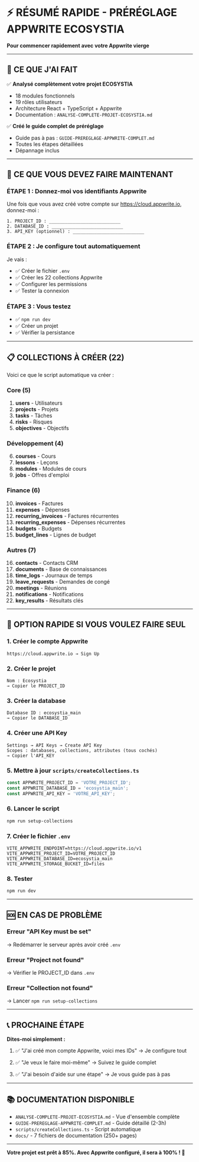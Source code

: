 # ⚡ RÉSUMÉ RAPIDE - PRÉRÉGLAGE APPWRITE ECOSYSTIA

**Pour commencer rapidement avec votre Appwrite vierge**

---

## 🎯 CE QUE J'AI FAIT

✅ **Analysé complètement votre projet ECOSYSTIA**
- 18 modules fonctionnels
- 19 rôles utilisateurs
- Architecture React + TypeScript + Appwrite
- Documentation : `ANALYSE-COMPLETE-PROJET-ECOSYSTIA.md`

✅ **Créé le guide complet de préréglage**
- Guide pas à pas : `GUIDE-PREREGLAGE-APPWRITE-COMPLET.md`
- Toutes les étapes détaillées
- Dépannage inclus

---

## 🚀 CE QUE VOUS DEVEZ FAIRE MAINTENANT

### ÉTAPE 1 : Donnez-moi vos identifiants Appwrite

Une fois que vous avez créé votre compte sur https://cloud.appwrite.io, donnez-moi :

```
1. PROJECT_ID : ___________________________
2. DATABASE_ID : ___________________________
3. API_KEY (optionnel) : ___________________________
```

### ÉTAPE 2 : Je configure tout automatiquement

Je vais :
- ✅ Créer le fichier `.env`
- ✅ Créer les 22 collections Appwrite
- ✅ Configurer les permissions
- ✅ Tester la connexion

### ÉTAPE 3 : Vous testez

- ✅ `npm run dev`
- ✅ Créer un projet
- ✅ Vérifier la persistance

---

## 📋 COLLECTIONS À CRÉER (22)

Voici ce que le script automatique va créer :

### Core (5)
1. **users** - Utilisateurs
2. **projects** - Projets  
3. **tasks** - Tâches
4. **risks** - Risques
5. **objectives** - Objectifs

### Développement (4)
6. **courses** - Cours
7. **lessons** - Leçons
8. **modules** - Modules de cours
9. **jobs** - Offres d'emploi

### Finance (6)
10. **invoices** - Factures
11. **expenses** - Dépenses
12. **recurring_invoices** - Factures récurrentes
13. **recurring_expenses** - Dépenses récurrentes
14. **budgets** - Budgets
15. **budget_lines** - Lignes de budget

### Autres (7)
16. **contacts** - Contacts CRM
17. **documents** - Base de connaissances
18. **time_logs** - Journaux de temps
19. **leave_requests** - Demandes de congé
20. **meetings** - Réunions
21. **notifications** - Notifications
22. **key_results** - Résultats clés

---

## 📝 OPTION RAPIDE SI VOUS VOULEZ FAIRE SEUL

### 1. Créer le compte Appwrite
```
https://cloud.appwrite.io → Sign Up
```

### 2. Créer le projet
```
Nom : Ecosystia
→ Copier le PROJECT_ID
```

### 3. Créer la database
```
Database ID : ecosystia_main
→ Copier le DATABASE_ID
```

### 4. Créer une API Key
```
Settings → API Keys → Create API Key
Scopes : databases, collections, attributes (tous cochés)
→ Copier l'API_KEY
```

### 5. Mettre à jour `scripts/createCollections.ts`
```typescript
const APPWRITE_PROJECT_ID = 'VOTRE_PROJECT_ID';
const APPWRITE_DATABASE_ID = 'ecosystia_main';
const APPWRITE_API_KEY = 'VOTRE_API_KEY';
```

### 6. Lancer le script
```bash
npm run setup-collections
```

### 7. Créer le fichier `.env`
```env
VITE_APPWRITE_ENDPOINT=https://cloud.appwrite.io/v1
VITE_APPWRITE_PROJECT_ID=VOTRE_PROJECT_ID
VITE_APPWRITE_DATABASE_ID=ecosystia_main
VITE_APPWRITE_STORAGE_BUCKET_ID=files
```

### 8. Tester
```bash
npm run dev
```

---

## 🆘 EN CAS DE PROBLÈME

### Erreur "API Key must be set"
→ Redémarrer le serveur après avoir créé `.env`

### Erreur "Project not found"  
→ Vérifier le PROJECT_ID dans `.env`

### Erreur "Collection not found"
→ Lancer `npm run setup-collections`

---

## 📞 PROCHAINE ÉTAPE

**Dites-moi simplement :**

1. ✅ "J'ai créé mon compte Appwrite, voici mes IDs" 
   → Je configure tout

2. ✅ "Je veux le faire moi-même"
   → Suivez le guide complet

3. ✅ "J'ai besoin d'aide sur une étape"
   → Je vous guide pas à pas

---

## 📚 DOCUMENTATION DISPONIBLE

- `ANALYSE-COMPLETE-PROJET-ECOSYSTIA.md` - Vue d'ensemble complète
- `GUIDE-PREREGLAGE-APPWRITE-COMPLET.md` - Guide détaillé (2-3h)
- `scripts/createCollections.ts` - Script automatique
- `docs/` - 7 fichiers de documentation (250+ pages)

---

**Votre projet est prêt à 85%. Avec Appwrite configuré, il sera à 100% ! 🚀**

